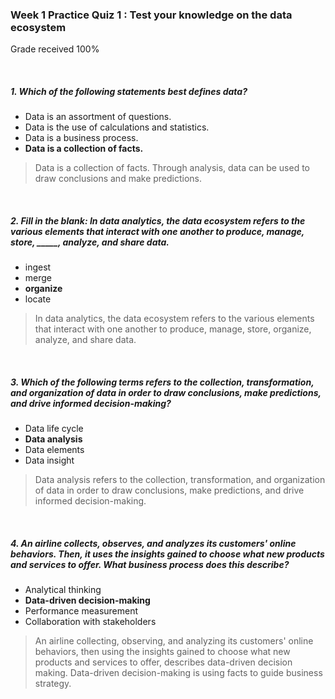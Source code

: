 <!--
* @Author: Surejya Suresh
-->

### Week 1 Practice Quiz 1 : Test your knowledge on the data ecosystem
Grade received 100%

&nbsp;

##### 1. Which of the following statements best defines data?
* Data is an assortment of questions.
* Data is the use of calculations and statistics.
* Data is a business process.
* **Data is a collection of facts.**
> Data is a collection of facts. Through analysis, data can be used to draw conclusions and make predictions.

&nbsp;

##### 2. Fill in the blank: In data analytics, the data ecosystem refers to the various elements that interact with one another to produce, manage, store, _____, analyze, and share data.
* ingest
* merge
* **organize**
* locate
> In data analytics, the data ecosystem refers to the various elements that interact with one another to produce, manage, store, organize, analyze, and share data.

&nbsp;

##### 3. Which of the following terms refers to the collection, transformation, and organization of data in order to draw conclusions, make predictions, and drive informed decision-making?
* Data life cycle
* **Data analysis**
* Data elements
* Data insight
> Data analysis refers to the collection, transformation, and organization of data in order to draw conclusions, make predictions, and drive informed decision-making.

&nbsp;

##### 4. An airline collects, observes, and analyzes its customers' online behaviors. Then, it uses the insights gained to choose what new products and services to offer. What business process does this describe?
* Analytical thinking
* **Data-driven decision-making**
* Performance measurement
* Collaboration with stakeholders
>An airline collecting, observing, and analyzing its customers' online behaviors, then using the insights gained to choose what new products and services to offer, describes data-driven decision making. Data-driven decision-making is using facts to guide business strategy.

&nbsp;
